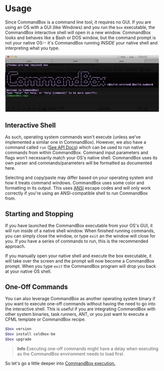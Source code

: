 # Usage


Since CommandBox is a command line tool, it requires no GUI. If you are
using an OS with a GUI (like Windows) and you run the `box` executable,
the CommandBox interactive shell will open in a new window. CommandBox looks and behaves like a
Bash or DOS window, but the command prompt is not your native OS-- it's
CommandBox running *INSIDE* your native shell and interpreting what you
type.

![commandbox](../images/welcome.png)

## Interactive Shell

As such, operating system commands won't execute (unless we've
implemented a similar one in CommandBox). However, we also have a command
called `run` ([See API Docs](http://apidocs.ortussolutions.com/commandbox/1.0.0/index.html?commandbox/system/commands/run.html)) which can be used to run native commands from within
CommandBox. Command input parameters and flags won't necessarily match
your OS's native shell. CommandBox uses its own parser and
commands/parameters will be formatted as documented here.

Selecting and copy/paste may differ based on your operating system and
how it treats command windows. CommandBox uses some color and formatting
in its output. This uses [ANSI](http://en.wikipedia.org/wiki/ANSI_escape_code) escape codes and will only work correctly
if you're using an ANSI-compatible shell to run CommandBox from.

## Starting and Stopping

If you have launched the CommandBox executable from your OS's GUI, it
will run inside of a native shell window. When finished running
commands, you can simply close the window, or type `exit` an the
window will close for you. If you have a series of commands to run, this
is the recommended approach.

If you manually open your native shell and execute the box executable,
it will take over the screen and the prompt will now become a CommandBox
prompt. When you type `exit` the CommandBox program will drop you
back at your native OS shell.



## One-Off Commands
You can also leverage CommandBox as another operating system binary if you want to execute one-off commands without having the need to go into the interactive shell.  This is useful if you are integrating CommandBox with other system binaries, task runners, ANT, or you just want to execute a CFML template or CommandBox recipe.

```bash
$box version
$box install coldbox-be
$box upgrade
```

>**Info** Executing one-off commands might have a delay when executing as the CommandBox environment needs to load first.

So let's go a little deeper into [CommandBox execution.](execution.md)





